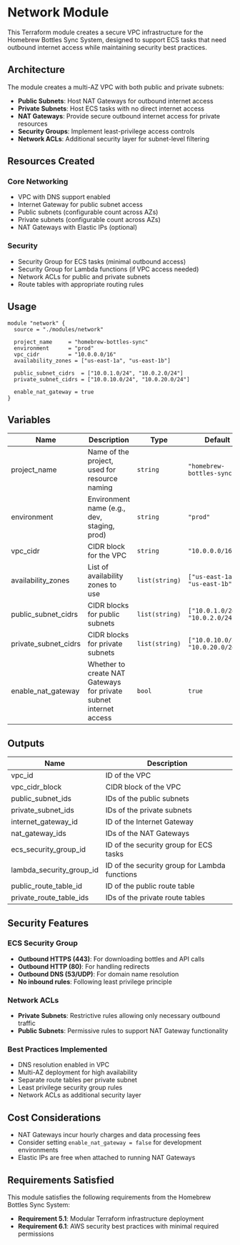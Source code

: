 # Network Module

This Terraform module creates a secure VPC infrastructure for the Homebrew Bottles Sync System, designed to support ECS tasks that need outbound internet access while maintaining security best practices.

## Architecture

The module creates a multi-AZ VPC with both public and private subnets:

- **Public Subnets**: Host NAT Gateways for outbound internet access
- **Private Subnets**: Host ECS tasks with no direct internet access
- **NAT Gateways**: Provide secure outbound internet access for private resources
- **Security Groups**: Implement least-privilege access controls
- **Network ACLs**: Additional security layer for subnet-level filtering

## Resources Created

### Core Networking
- VPC with DNS support enabled
- Internet Gateway for public subnet access
- Public subnets (configurable count across AZs)
- Private subnets (configurable count across AZs)
- NAT Gateways with Elastic IPs (optional)

### Security
- Security Group for ECS tasks (minimal outbound access)
- Security Group for Lambda functions (if VPC access needed)
- Network ACLs for public and private subnets
- Route tables with appropriate routing rules

## Usage

```hcl
module "network" {
  source = "./modules/network"
  
  project_name     = "homebrew-bottles-sync"
  environment      = "prod"
  vpc_cidr         = "10.0.0.0/16"
  availability_zones = ["us-east-1a", "us-east-1b"]
  
  public_subnet_cidrs  = ["10.0.1.0/24", "10.0.2.0/24"]
  private_subnet_cidrs = ["10.0.10.0/24", "10.0.20.0/24"]
  
  enable_nat_gateway = true
}
```

## Variables

| Name | Description | Type | Default | Required |
|------|-------------|------|---------|:--------:|
| project_name | Name of the project, used for resource naming | `string` | `"homebrew-bottles-sync"` | no |
| environment | Environment name (e.g., dev, staging, prod) | `string` | `"prod"` | no |
| vpc_cidr | CIDR block for the VPC | `string` | `"10.0.0.0/16"` | no |
| availability_zones | List of availability zones to use | `list(string)` | `["us-east-1a", "us-east-1b"]` | no |
| public_subnet_cidrs | CIDR blocks for public subnets | `list(string)` | `["10.0.1.0/24", "10.0.2.0/24"]` | no |
| private_subnet_cidrs | CIDR blocks for private subnets | `list(string)` | `["10.0.10.0/24", "10.0.20.0/24"]` | no |
| enable_nat_gateway | Whether to create NAT Gateways for private subnet internet access | `bool` | `true` | no |

## Outputs

| Name | Description |
|------|-------------|
| vpc_id | ID of the VPC |
| vpc_cidr_block | CIDR block of the VPC |
| public_subnet_ids | IDs of the public subnets |
| private_subnet_ids | IDs of the private subnets |
| internet_gateway_id | ID of the Internet Gateway |
| nat_gateway_ids | IDs of the NAT Gateways |
| ecs_security_group_id | ID of the security group for ECS tasks |
| lambda_security_group_id | ID of the security group for Lambda functions |
| public_route_table_id | ID of the public route table |
| private_route_table_ids | IDs of the private route tables |

## Security Features

### ECS Security Group
- **Outbound HTTPS (443)**: For downloading bottles and API calls
- **Outbound HTTP (80)**: For handling redirects
- **Outbound DNS (53/UDP)**: For domain name resolution
- **No inbound rules**: Following least privilege principle

### Network ACLs
- **Private Subnets**: Restrictive rules allowing only necessary outbound traffic
- **Public Subnets**: Permissive rules to support NAT Gateway functionality

### Best Practices Implemented
- DNS resolution enabled in VPC
- Multi-AZ deployment for high availability
- Separate route tables per private subnet
- Least privilege security group rules
- Network ACLs as additional security layer

## Cost Considerations

- NAT Gateways incur hourly charges and data processing fees
- Consider setting `enable_nat_gateway = false` for development environments
- Elastic IPs are free when attached to running NAT Gateways

## Requirements Satisfied

This module satisfies the following requirements from the Homebrew Bottles Sync System:

- **Requirement 5.1**: Modular Terraform infrastructure deployment
- **Requirement 6.1**: AWS security best practices with minimal required permissions